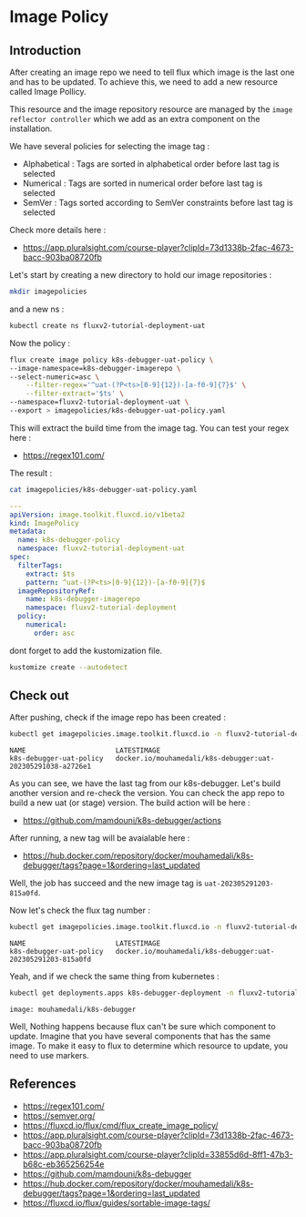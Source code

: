 # Image Policy

## Introduction

After creating an image repo we need to tell flux which image is the last one and has to be updated.
To achieve this, we need to add a new resource called Image Pollicy.

This resource and the image repository resource are managed by the ``image reflector controller`` which we add as an extra component on the installation.

We have several policies for selecting the image tag :
- Alphabetical  :   Tags are sorted in alphabetical order before last tag is selected
- Numerical     :   Tags are sorted in numerical order before last tag is selected
- SemVer        :   Tags sorted according to SemVer constraints before last tag is selected

Check more details here :

- https://app.pluralsight.com/course-player?clipId=73d1338b-2fac-4673-bacc-903ba08720fb


Let's start by creating a new directory to hold our image repositories :

```bash
mkdir imagepolicies
```

and a new ns :
```bash
kubectl create ns fluxv2-tutorial-deployment-uat
```

Now the policy :

```bash
flux create image policy k8s-debugger-uat-policy \
--image-namespace=k8s-debugger-imagerepo \
--select-numeric=asc \
	--filter-regex='^uat-(?P<ts>[0-9]{12})-[a-f0-9]{7}$' \
	--filter-extract='$ts' \
--namespace=fluxv2-tutorial-deployment-uat \
--export > imagepolicies/k8s-debugger-uat-policy.yaml
```

This will extract the build time from the image tag. You can test your regex here :
- https://regex101.com/

The result :

```bash
cat imagepolicies/k8s-debugger-uat-policy.yaml
```

```yaml
---
apiVersion: image.toolkit.fluxcd.io/v1beta2
kind: ImagePolicy
metadata:
  name: k8s-debugger-policy
  namespace: fluxv2-tutorial-deployment-uat
spec:
  filterTags:
    extract: $ts
    pattern: ^uat-(?P<ts>[0-9]{12})-[a-f0-9]{7}$
  imageRepositoryRef:
    name: k8s-debugger-imagerepo
    namespace: fluxv2-tutorial-deployment
  policy:
    numerical:
      order: asc
```

dont forget to add the kustomization file.

```bash
kustomize create --autodetect
```
## Check out

After pushing, check if the image repo has been created :

```bash
kubectl get imagepolicies.image.toolkit.fluxcd.io -n fluxv2-tutorial-deployment
```

```text
NAME                      LATESTIMAGE
k8s-debugger-uat-policy   docker.io/mouhamedali/k8s-debugger:uat-202305291038-a2726e1
```

As you can see, we have the last tag from our k8s-debugger. Let's build another version and re-check the version.
You can check the app repo to build a new uat (or stage) version.
The build action will be here :
- https://github.com/mamdouni/k8s-debugger/actions

After running, a new tag will be avaialable here :
- https://hub.docker.com/repository/docker/mouhamedali/k8s-debugger/tags?page=1&ordering=last_updated

Well, the job has succeed and the new image tag is ``uat-202305291203-815a0fd``.

Now let's check the flux tag number :

```bash
kubectl get imagepolicies.image.toolkit.fluxcd.io -n fluxv2-tutorial-deployment
```

```text
NAME                      LATESTIMAGE
k8s-debugger-uat-policy   docker.io/mouhamedali/k8s-debugger:uat-202305291203-815a0fd
```

Yeah, and if we check the same thing from kubernetes :

```bash
kubectl get deployments.apps k8s-debugger-deployment -n fluxv2-tutorial-deployment -o yaml
```

```text
image: mouhamedali/k8s-debugger
```

Well, Nothing happens because flux can't be sure which component to update. Imagine that you have several components that has the same image. To make it easy to flux to determine which resource to update, you need to use markers.

## References

- https://regex101.com/
- https://semver.org/
- https://fluxcd.io/flux/cmd/flux_create_image_policy/
- https://app.pluralsight.com/course-player?clipId=73d1338b-2fac-4673-bacc-903ba08720fb
- https://app.pluralsight.com/course-player?clipId=33855d6d-8ff1-47b3-b68c-eb365256254e
- https://github.com/mamdouni/k8s-debugger
- https://hub.docker.com/repository/docker/mouhamedali/k8s-debugger/tags?page=1&ordering=last_updated
- https://fluxcd.io/flux/guides/sortable-image-tags/


